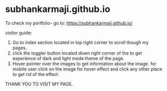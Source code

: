 # subhankarmaji.github.io

To check my portfolio-
go to:
https://subhankarmaji.github.io/

visitor guide:
1. Go to index section located in top right corner to scroll though my pages.
2. click the toggler button located down right corner of the to get experience of dark and light mode theme of the page.
3. Hover pointer over the images to get information about the image.
    for mobile user click on the image for hover effect and click any other place to get rid of the effect.
    
    
    
THANK YOU TO VISIT MY PAGE.
